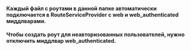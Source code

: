 #### Каждый файл с роутами в данной папке автоматически подключается в RouteServiceProvider с web и web_authenticated миддлварами.
#### Чтобы создать роут для неавторизованных пользователей, нужно отключить миддлвар web_authenticated.

